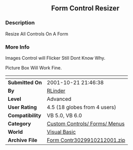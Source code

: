 ﻿<div align="center">

## Form Control Resizer


</div>

### Description

Resize All Controls On A Form
 
### More Info
 
Images Control will Flicker Still Dont Know Why.

Picture Box Will Work Fine.


<span>             |<span>
---                |---
**Submitted On**   |2001-10-21 21:46:38
**By**             |[RLinder](https://github.com/Planet-Source-Code/PSCIndex/blob/master/ByAuthor/rlinder.md)
**Level**          |Advanced
**User Rating**    |4.5 (18 globes from 4 users)
**Compatibility**  |VB 5\.0, VB 6\.0
**Category**       |[Custom Controls/ Forms/  Menus](https://github.com/Planet-Source-Code/PSCIndex/blob/master/ByCategory/custom-controls-forms-menus__1-4.md)
**World**          |[Visual Basic](https://github.com/Planet-Source-Code/PSCIndex/blob/master/ByWorld/visual-basic.md)
**Archive File**   |[Form Contr3029910212001\.zip](https://github.com/Planet-Source-Code/rlinder-form-control-resizer__1-28318/archive/master.zip)








